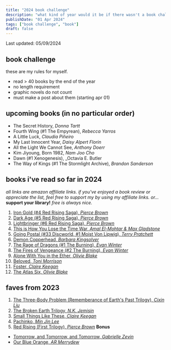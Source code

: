 ```yaml
---
title: "2024 book challenge"
description: "what kind of year would it be if there wasn't a book challenge?"
publishDate: "01 Apr 2024"
tags: ["book challenge", "book"]
draft: false
---
```


Last updated: 05/09/2024

## book challenge

these are my rules for myself.

- read > 40 books by the end of the year
- no length requirement
- graphic novels do not count
- must make a post about them (starting apr 01)

## upcoming books (in no particular order)

- The Secret History, _Donna Tartt_
- Fourth Wing (#1 The Empyrean), _Rebecca Yarros_
- A Little Luck, _Claudia Piñeiro_
- My Last Innocent Year, _Daisy Alpert Florin_
- All the Light We Cannot See, _Anthony Doerr_
- Kim Jiyoung, Born 1982, _Nam Joo Cho_
- Dawn (#1 Xenogenesis), \_Octavia E. Butler
- The Way of Kings (#1 The Stormlight Archive), _Brandon Sanderson_

## books i've read so far in 2024

_all links are amazon affiliate links. if you've enjoyed a book review or appreciate the list, feel free to support my by using my affiliate links. or..._ **support your library!** _free is always nice._

1. [Iron Gold (#4 Red Rising Saga), _Pierce Brown_](https://amzn.to/3xsjmXR)
2. [Dark Age (#5 Red Rising Saga), _Pierce Brown_](https://amzn.to/4agKyaM)
3. [Lightbringer (#6 Red Rising Saga), _Pierce Brown_](https://amzn.to/3vC15H7)
4. [This is How You Lose the Time War, _Amal El-Mohtar & Max Gladstone_](https://amzn.to/4annSWw)
5. [Going Postal (#33 Discworld, #1 Moist Von Lipwig), _Terry Pratchett_](https://amzn.to/3TEL0sf)
6. [Demon Copperhead, _Barbara Kingsolver_](https://amzn.to/3PJKibT)
7. [The Rage of Dragons (#1 The Burning), _Evan Winter_](https://amzn.to/3VKBMgH)
8. [The Fires of Vengeance (#2 The Burning), _Evan Winter_](https://amzn.to/49hXBHB)
9. [Alone With You in the Ether, _Olivie Blake_](https://amzn.to/4agz7zU)
10. [Beloved, _Toni Morrison_](https://amzn.to/4baUe6Q)
11. [Foster, _Claire Keegan_](https://amzn.to/4baUouY)
12. [The Atlas Six, _Olivie Blake_](https://amzn.to/44uXsQa)

## faves from 2023

1. [The Three-Body Problem (Rememberance of Earth's Past Trilogy), _Cixin Liu_](https://amzn.to/3TEXIXW)
2. [The Broken Earth Trilogy, _N.K. Jemisin_](https://amzn.to/4agOQyL)
3. [Small Things Like These, _Claire Keegan_](https://amzn.to/3xjisNp)
4. [Pachinko, _Min Jin Lee_](https://amzn.to/3TFixCG)
5. [Red Rising (First Trilogy), _Pierce Brown_](https://amzn.to/3J11JRB)
   **Bonus**

- [Tomorrow, and Tomorrow, and Tomorrow, _Gabrielle Zevin_](https://amzn.to/3xsmAur)
- [Our Blue Orange, _AR Merrydew_](https://amzn.to/3IYQE3F)
